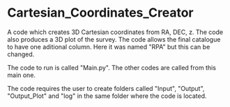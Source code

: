 # Cartesian_Coordinates_Creator
A code which creates 3D Cartesian coordinates from RA, DEC, z. The code also produces a 3D plot of the survey.
The code allows the final catalogue to have one aditional column. Here it was named "RPA" but this can be changed.

The code to run is called "Main.py". The other codes are called from this main one.

The code requires the user to create folders called "Input", "Output", "Output_Plot" and "log" in the same folder 
where the code is located.
